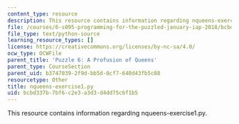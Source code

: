 ```yaml
---
content_type: resource
description: This resource contains information regarding nqueens-exercise1.py.
file: /courses/6-s095-programming-for-the-puzzled-january-iap-2018/bcbd337b7bf6c2e3a3d3d4dd75c6f1b5_nqueens-exercise1.py
file_type: text/python-source
learning_resource_types: []
license: https://creativecommons.org/licenses/by-nc-sa/4.0/
ocw_type: OCWFile
parent_title: 'Puzzle 6: A Profusion of Queens'
parent_type: CourseSection
parent_uid: b3747039-2f9d-bb5d-0cf7-640d43fb5c08
resourcetype: Other
title: nqueens-exercise1.py
uid: bcbd337b-7bf6-c2e3-a3d3-d4dd75c6f1b5
---
```

This resource contains information regarding nqueens-exercise1.py.